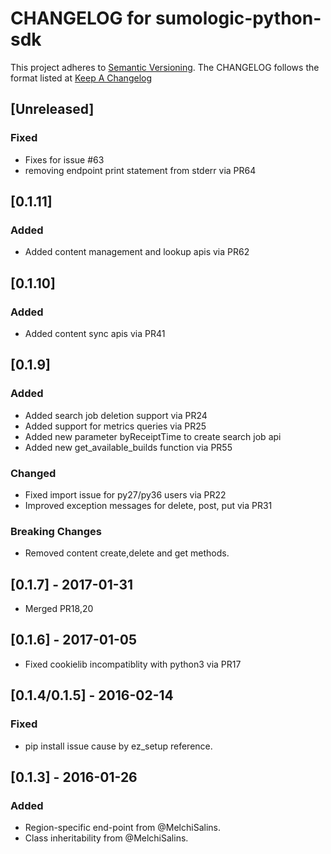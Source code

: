 # CHANGELOG for sumologic-python-sdk
This project adheres to [Semantic Versioning](http://semver.org/). The CHANGELOG follows the format listed at [Keep A Changelog](http://keepachangelog.com/)

## [Unreleased]
### Fixed
- Fixes for issue #63
- removing endpoint print statement from stderr via PR64 

## [0.1.11]
### Added
- Added content management and lookup apis via PR62

## [0.1.10]
### Added
- Added content sync apis via PR41  


## [0.1.9]
### Added
- Added search job deletion support via PR24
- Added support for metrics queries via PR25
- Added new parameter byReceiptTime to create search job api
- Added new get_available_builds function via PR55

### Changed
- Fixed import issue for py27/py36 users via PR22
- Improved exception messages for delete, post, put via PR31

### Breaking Changes
- Removed content create,delete and get methods.

## [0.1.7] - 2017-01-31
- Merged PR18,20

## [0.1.6] - 2017-01-05
- Fixed cookielib incompatiblity with python3 via PR17

## [0.1.4/0.1.5] - 2016-02-14
### Fixed
- pip install issue cause by ez_setup reference.

## [0.1.3] - 2016-01-26
### Added
- Region-specific end-point from @MelchiSalins.
- Class inheritability from @MelchiSalins.
